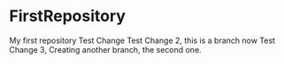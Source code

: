 # FirstRepository
My first repository
 Test Change
 Test Change 2, this is a branch now
 Test Change 3, Creating another branch, the second one.
